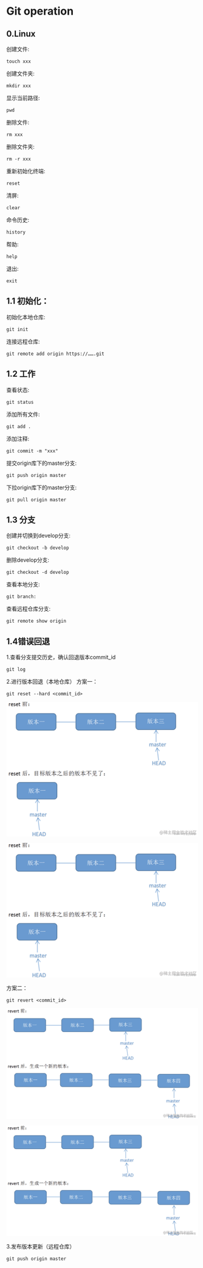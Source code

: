 # Git operation

## 0.Linux
创建文件:
```
touch xxx
```

创建文件夹:
```
mkdir xxx
```

显示当前路径:
```
pwd
```

删除文件:
```
rm xxx
```

删除文件夹:
```
rm -r xxx
```

重新初始化终端:
```
reset
```

清屏:
```
clear
```

命令历史:
```
history
```

帮助:
```
help
```

退出:
```
exit
```

## 1.1 初始化：
初始化本地仓库:
```
git init
```

连接远程仓库:
```
git remote add origin https://…….git
```

## 1.2 工作

查看状态:
```
git status
```

添加所有文件:
```
git add .
```

添加注释:
```
git commit -m "xxx"
```

提交origin库下的master分支:
```
git push origin master
```

下拉origin库下的master分支:
```
git pull origin master
``` 

## 1.3 分支

创建并切换到develop分支:
```
git checkout -b develop
```

删除develop分支:
```
git checkout -d develop
```

查看本地分支:
```
git branch:
```

查看远程仓库分支:
```
git remote show origin
```

## 1.4错误回退
1.查看分支提交历史，确认回退版本commit_id
```
git log
```
2.进行版本回退（本地仓库）
方案一：
```
git reset --hard <commit_id>
```

![](pic/1.png)

![](pic/2.png)


方案二：
```
git revert <commit_id>
```

![](pic/3.png)

![](pic/4.png)


3.发布版本更新（远程仓库）
```
git push origin master
```

